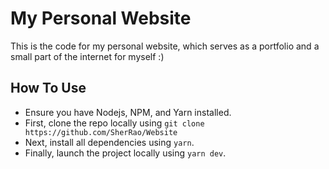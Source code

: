 # My Personal Website
This is the code for my personal website, which serves as a portfolio and a small part of the internet for myself :)

## How To Use
- Ensure you have Nodejs, NPM, and Yarn installed.
- First, clone the repo locally using `git clone https://github.com/SherRao/Website`
- Next, install all dependencies using `yarn`.
- Finally, launch the project locally using `yarn dev`.

